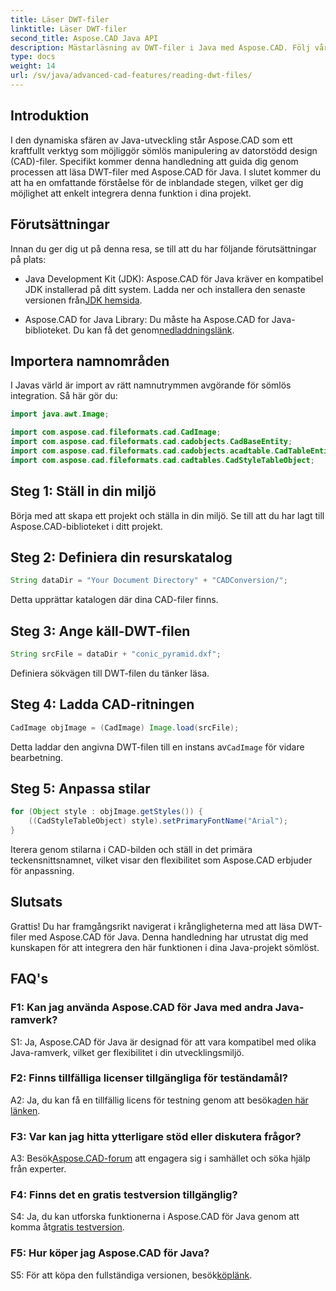 ```yaml
---
title: Läser DWT-filer
linktitle: Läser DWT-filer
second_title: Aspose.CAD Java API
description: Mästarläsning av DWT-filer i Java med Aspose.CAD. Följ vår steg-för-steg-guide för sömlös integration.
type: docs
weight: 14
url: /sv/java/advanced-cad-features/reading-dwt-files/
---
```

## Introduktion

I den dynamiska sfären av Java-utveckling står Aspose.CAD som ett kraftfullt verktyg som möjliggör sömlös manipulering av datorstödd design (CAD)-filer. Specifikt kommer denna handledning att guida dig genom processen att läsa DWT-filer med Aspose.CAD för Java. I slutet kommer du att ha en omfattande förståelse för de inblandade stegen, vilket ger dig möjlighet att enkelt integrera denna funktion i dina projekt.

## Förutsättningar

Innan du ger dig ut på denna resa, se till att du har följande förutsättningar på plats:

- Java Development Kit (JDK): Aspose.CAD för Java kräver en kompatibel JDK installerad på ditt system. Ladda ner och installera den senaste versionen från[JDK hemsida](https://www.oracle.com/java/technologies/javase-downloads.html).

-  Aspose.CAD for Java Library: Du måste ha Aspose.CAD for Java-biblioteket. Du kan få det genom[nedladdningslänk](https://releases.aspose.com/cad/java/).

## Importera namnområden

I Javas värld är import av rätt namnutrymmen avgörande för sömlös integration. Så här gör du:

```java
import java.awt.Image;

import com.aspose.cad.fileformats.cad.CadImage;
import com.aspose.cad.fileformats.cad.cadobjects.CadBaseEntity;
import com.aspose.cad.fileformats.cad.cadobjects.acadtable.CadTableEntity;
import com.aspose.cad.fileformats.cad.cadtables.CadStyleTableObject;
```

## Steg 1: Ställ in din miljö

Börja med att skapa ett projekt och ställa in din miljö. Se till att du har lagt till Aspose.CAD-biblioteket i ditt projekt.

## Steg 2: Definiera din resurskatalog

```java
String dataDir = "Your Document Directory" + "CADConversion/";
```

Detta upprättar katalogen där dina CAD-filer finns.

## Steg 3: Ange käll-DWT-filen

```java
String srcFile = dataDir + "conic_pyramid.dxf";
```

Definiera sökvägen till DWT-filen du tänker läsa.

## Steg 4: Ladda CAD-ritningen

```java
CadImage objImage = (CadImage) Image.load(srcFile);
```

 Detta laddar den angivna DWT-filen till en instans av`CadImage` för vidare bearbetning.

## Steg 5: Anpassa stilar

```java
for (Object style : objImage.getStyles()) {
    ((CadStyleTableObject) style).setPrimaryFontName("Arial");
}
```

Iterera genom stilarna i CAD-bilden och ställ in det primära teckensnittsnamnet, vilket visar den flexibilitet som Aspose.CAD erbjuder för anpassning.

## Slutsats

Grattis! Du har framgångsrikt navigerat i krångligheterna med att läsa DWT-filer med Aspose.CAD för Java. Denna handledning har utrustat dig med kunskapen för att integrera den här funktionen i dina Java-projekt sömlöst.

## FAQ's

### F1: Kan jag använda Aspose.CAD för Java med andra Java-ramverk?

S1: Ja, Aspose.CAD för Java är designad för att vara kompatibel med olika Java-ramverk, vilket ger flexibilitet i din utvecklingsmiljö.

### F2: Finns tillfälliga licenser tillgängliga för teständamål?

 A2: Ja, du kan få en tillfällig licens för testning genom att besöka[den här länken](https://purchase.aspose.com/temporary-license/).

### F3: Var kan jag hitta ytterligare stöd eller diskutera frågor?

 A3: Besök[Aspose.CAD-forum](https://forum.aspose.com/c/cad/19) att engagera sig i samhället och söka hjälp från experter.

### F4: Finns det en gratis testversion tillgänglig?

 S4: Ja, du kan utforska funktionerna i Aspose.CAD för Java genom att komma åt[gratis testversion](https://releases.aspose.com/).

### F5: Hur köper jag Aspose.CAD för Java?

 S5: För att köpa den fullständiga versionen, besök[köplänk](https://purchase.aspose.com/buy).
